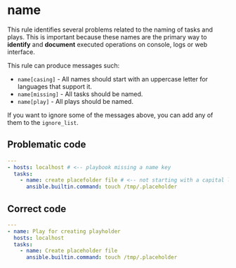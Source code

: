 # name

This rule identifies several problems related to the naming of tasks and plays.
This is important because these names are the primary way to **identify** and
**document** executed operations on console, logs or web interface.

This rule can produce messages such:

- `name[casing]` - All names should start with an uppercase letter for
  languages that support it.
- `name[missing]` - All tasks should be named.
- `name[play]` - All plays should be named.

If you want to ignore some of the messages above, you can add any of them to
the `ignore_list`.

## Problematic code

```yaml
---
- hosts: localhost # <-- playbook missing a name key
  tasks:
    - name: create placefolder file # <-- not starting with a capital letter
      ansible.builtin.command: touch /tmp/.placeholder
```

## Correct code

```yaml
---
- name: Play for creating playholder
  hosts: localhost
  tasks:
    - name: Create placeholder file
      ansible.builtin.command: touch /tmp/.placeholder
```
